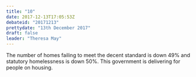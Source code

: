 ```yaml
---
title: "10"
date: 2017-12-13T17:05:53Z
debateid: "20171213"
prettydate: "13th December 2017"
draft: false
leader: "Theresa May"
---
```


The number of homes failing to meet the decent standard is down 49% and statutory homelessness is down 50%. This government is delivering for people on housing.